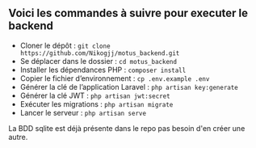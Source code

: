 ## Voici les commandes à suivre pour executer le backend

- Cloner le dépôt : `git clone https://github.com/Nikogjj/motus_backend.git`
- Se déplacer dans le dossier : `cd motus_backend`
- Installer les dépendances PHP : `composer install`
- Copier le fichier d’environnement : `cp .env.example .env`
- Générer la clé de l’application Laravel : `php artisan key:generate`
- Générer la clé JWT : `php artisan jwt:secret`
- Exécuter les migrations : `php artisan migrate`
- Lancer le serveur : `php artisan serve`

La BDD sqlite est déjà présente dans le repo pas besoin d'en créer une autre.

